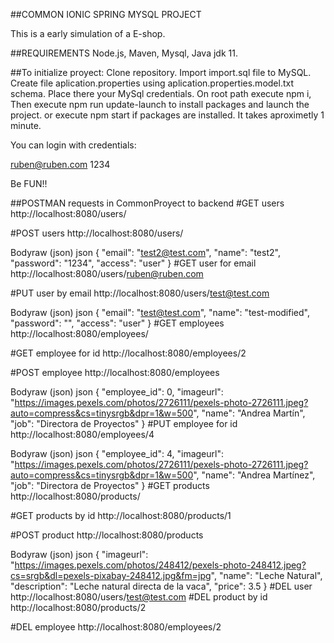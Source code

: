 ##COMMON IONIC SPRING MYSQL PROJECT

This is a early simulation of a E-shop.

##REQUIREMENTS
Node.js,
Maven,
Mysql,
Java jdk 11.

##To initialize proyect:
Clone repository.
Import import.sql file to MySQL.
Create file aplication.properties using aplication.properties.model.txt schema.
Place there your MySql credentials.
On root path execute npm i,
Then execute npm run update-launch to install packages and launch the project.
or execute npm start if packages are installed.
It takes aproximetly 1 minute.

You can login with credentials:

ruben@ruben.com
1234

Be FUN!!



##POSTMAN requests in CommonProyect to backend
#GET
users
http://localhost:8080/users/

#POST
users
http://localhost:8080/users/

Bodyraw (json)
json
{
  "email": "test2@test.com",
  "name": "test2",
  "password": "1234",
  "access": "user"
}
#GET
user for email
http://localhost:8080/users/ruben@ruben.com

#PUT
user by email
http://localhost:8080/users/test@test.com

Bodyraw (json)
json
{
  "email": "test@test.com",
  "name": "test-modified",
  "password": "",
  "access": "user"
}
#GET
employees
http://localhost:8080/employees/


#GET
employee for id
http://localhost:8080/employees/2


#POST
employee
http://localhost:8080/employees


Bodyraw (json)
json
{
  "employee_id": 0,
  "imageurl": "https://images.pexels.com/photos/2726111/pexels-photo-2726111.jpeg?auto=compress&cs=tinysrgb&dpr=1&w=500",
  "name": "Andrea Martín",
  "job": "Directora de Proyectos"
}
#PUT
employee for id
http://localhost:8080/employees/4

Bodyraw (json)
json
{
  "employee_id": 4,
  "imageurl": "https://images.pexels.com/photos/2726111/pexels-photo-2726111.jpeg?auto=compress&cs=tinysrgb&dpr=1&w=500",
  "name": "Andrea Martínez",
  "job": "Directora de Proyectos"
}
#GET
products
http://localhost:8080/products/

#GET
products by id
http://localhost:8080/products/1

#POST
product
http://localhost:8080/products

Bodyraw (json)
json
{
  "imageurl": "https://images.pexels.com/photos/248412/pexels-photo-248412.jpeg?cs=srgb&dl=pexels-pixabay-248412.jpg&fm=jpg",
  "name": "Leche Natural",
  "description": "Leche natural directa de la vaca",
  "price": 3.5
}
#DEL
user
http://localhost:8080/users/test@test.com
#DEL
product by id
http://localhost:8080/products/2

#DEL
employee
http://localhost:8080/employees/2

